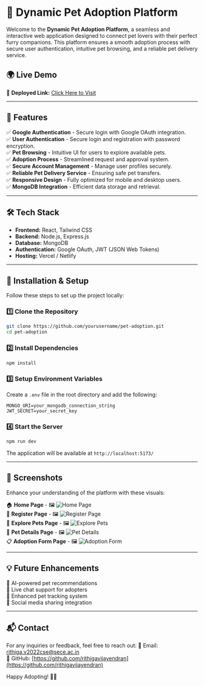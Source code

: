 # 🐾 Dynamic Pet Adoption Platform

Welcome to the **Dynamic Pet Adoption Platform**, a seamless and interactive web application designed to connect pet lovers with their perfect furry companions. This platform ensures a smooth adoption process with secure user authentication, intuitive pet browsing, and a reliable pet delivery service.

## 🌍 Live Demo
🚀 **Deployed Link:** [Click Here to Visit](https://rithi-pet-haven-web.netlify.app/)

---

## 📌 Features
✅ **Google Authentication** - Secure login with Google OAuth integration.  
✅ **User Authentication** - Secure login and registration with password encryption.  
✅ **Pet Browsing** - Intuitive UI for users to explore available pets.  
✅ **Adoption Process** - Streamlined request and approval system.  
✅ **Secure Account Management** - Manage user profiles securely.  
✅ **Reliable Pet Delivery Service** - Ensuring safe pet transfers.  
✅ **Responsive Design** - Fully optimized for mobile and desktop users.  
✅ **MongoDB Integration** - Efficient data storage and retrieval.  

---

## 🛠️ Tech Stack
- **Frontend:** React, Tailwind CSS
- **Backend:** Node.js, Express.js
- **Database:** MongoDB
- **Authentication:** Google OAuth, JWT (JSON Web Tokens)
- **Hosting:** Vercel / Netlify

---

## 🚀 Installation & Setup
Follow these steps to set up the project locally:

### 1️⃣ Clone the Repository
```bash
git clone https://github.com/yourusername/pet-adoption.git
cd pet-adoption
```

### 2️⃣ Install Dependencies
```bash
npm install
```

### 3️⃣ Setup Environment Variables
Create a `.env` file in the root directory and add the following:
```env
MONGO_URI=your_mongodb_connection_string
JWT_SECRET=your_secret_key
```

### 4️⃣ Start the Server
```bash
npm run dev
```
The application will be available at `http://localhost:5173/`

---

## 📸 Screenshots
Enhance your understanding of the platform with these visuals:

🏠 **Home Page** - 🖼️ ![Home Page](https://media-hosting.imagekit.io//4913f7ef57624bb2/Screenshot%202025-03-20%20093252.png?Expires=1837053053&Key-Pair-Id=K2ZIVPTIP2VGHC&Signature=0YPguCOGrVNRu7KduwmQNGlvjfojszZG0HIJQLTTMJIu8~EmO2V6OHKXdQP3pVy299VrS4GPYiEY8dxMI0Vw-NBwiJdbiLAcbbBMKyH9ysEcJaL9kZ55ReOlblllw~Lh3M-Zky4-hB~HyJJG595w~2KYYqOMwi04BXPdVmxn44IMmVoh124ZTgfO6aCrshLXQU0TUZQ-Hvpew~9UuJeGI0752l7X~Wxoc-XwHe1nBCdg-0HiKaVHr0hb6p1Yh4Ah5ghnIxxOiau-R7P4Wr~eOB53HVIoOJw0fm6jM-ZfO7NHJtkqRGkxGn~hXSgXrx9u8NW-SwmsYxRo8ykCctI51g__)  
📝 **Register Page** - 🖼️ ![Register Page](https://media-hosting.imagekit.io//6cd8a3f2eeb84fa8/Screenshot%202025-03-20%20093959.png?Expires=1837053019&Key-Pair-Id=K2ZIVPTIP2VGHC&Signature=Qr-Pr3qUPjNNI3aya7cmDnZqDdT5jQSItrvwMoiKX32K~LgaQyarWO53UmDwGAwu0DwZD6MUZ5BwJ2xt-xmRErCtR4EfK276twGdL0zeVjU5cjfLYdOkp-C8sUCErol2yJu5oYG2Bh7xM4VeC2Zv1Iq35DfzH2h3z09j5FRE4n2WxrttW~~TZLB3y-DO69ZVLldTmygv4N~nDi6TrKnR16GUISYH6sDXP~MM0nwWVQtzZ~mfcAd9X~ZL5SEX2lx0k3DOvpJ9NjrQVRKoaR4i~e243QOgRr7fI5PNXw5ewuaAtRH08HkFAYsHTh69-kHVC3~VWQmfIvG44htpuvlytA__)  
🐾 **Explore Pets Page** - 🖼️ ![Explore Pets](https://media-hosting.imagekit.io//5749250b78264197/Screenshot%202025-03-20%20093431.png?Expires=1837053019&Key-Pair-Id=K2ZIVPTIP2VGHC&Signature=OIGDynlY9Zs5p8ppVmZ41BMIyBaJrPhxI~Qc9ayDlQiKmiYe9TrvTkOTd7BUdxAgsvaQjmb9QQlpByFyo3xb87hyFuyhDUEdhMCPxQ4B1iWC61o1m5HtZUPzfLW7JWr2LatTbwULsYsGXv~a3PRnEWJY7XqQHU7e-LSR2cmWUGslInD4asw8V~wjqTig0iSncxV~4V2SeRDY5WM0ZGTWnQIN92mngYkOqCMXKXQEPPFbsWClCupY~s~TdSePN7SV94Bga8RObB2ZqsJgrPC-IQ~7GoturIie83m3CHJ597kYVMEiCCs3Lwq2qhHnUI4zBUSrmM7NHcszBs5ds6gGNw__)  
📄 **Pet Details Page** - 🖼️ ![Pet Details](https://media-hosting.imagekit.io//6a95ba7442d14cd5/Screenshot%202025-03-20%20093451.png?Expires=1837053019&Key-Pair-Id=K2ZIVPTIP2VGHC&Signature=sL5bsJk2CUCsbq25aleLoQ2U8Z4~L0Uf9m16NJNLAcM4TOK1Wt3mRNadoQrd~1mEQvNwB29iuUOikQDJJ4eWOINZrmp~moXoQt1DYHYLG6KNcS~Bd-ttUDSCYXpgNb23ILzg46hvjcVO~LsFYNxtkHkCb4cmVp7EvzIdDzS36~LEPfbQNxRqLYSGXIBNfbjV9PCJBsn98NqW7PUMv0Kng0-ZytG6C~FWk7xPGSVtUlJF7Y~aZ1gflBlqpO0g-~Kbkix4~boDs26DwcoOLdJNnZL~bX8oHnKGLVx26iFEvItuKgOJqQ1rq4rA62QVLAd5m-u3nc6B4zGT311dozldCg__)  
📋 **Adoption Form Page** - 🖼️ ![Adoption Form](https://media-hosting.imagekit.io//c5de39caf8b84c7a/Screenshot%202025-03-20%20093618.png?Expires=1837053019&Key-Pair-Id=K2ZIVPTIP2VGHC&Signature=GU-QESHmYT2O4ryiBK3eDULI1dNpixfhEOksVZd-4R4Cx-tYmHr3eNttlU1QSxyP6WRmGCzr1zTHQl1-1KSekFiv8TIllGaGNF91rRMfVK0N64uMdHUEKirqhwKVO3w03RQdO5v7GaBUAm7S7tq4GtLJ0TCeX7v08wIj1pAZ7svzmRcOy3CuQ37FOQrbX-z0BTt-2WwT9196JDYKcW8jy0Zyq3ecrF~nbUq-gF~dZS27A5ZGTqYnUZAUz1y-TMsz5fmyPOqBOcz2waRC0DvuT04cD3p2OGr0jyjUPo8Noyu6doWvLs-DyjvpuGyQokPdVPmdtSDbv4kR90OtftkL3w__)  

---

## 💡 Future Enhancements
🔹 AI-powered pet recommendations  
🔹 Live chat support for adopters  
🔹 Enhanced pet tracking system  
🔹 Social media sharing integration  

---

## 📬 Contact
For any inquiries or feedback, feel free to reach out:
📧 Email: [rithiga.v2022cse@sece.ac.in](mailto:rithiga.v2022cse@sece.ac.in)  
🐙 GitHub: [https://github.com/rithigavijayendran](https://github.com/rithigavijayendran)

Happy Adopting! 🐶🐱

